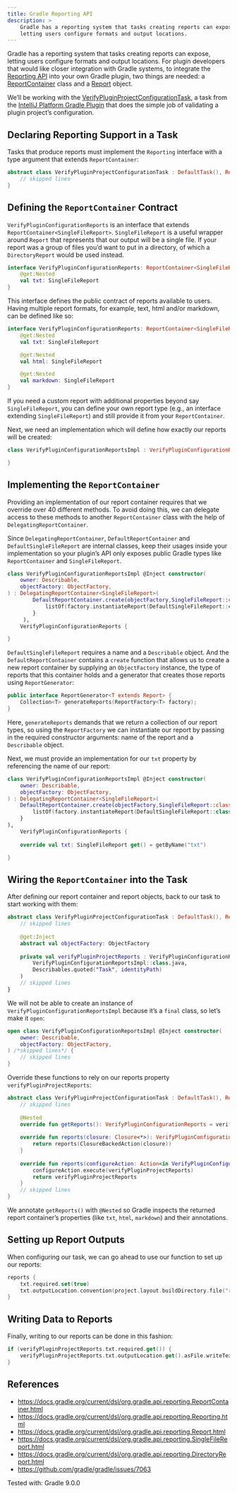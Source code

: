 ```yaml
---
title: Gradle Reporting API
description: >
    Gradle has a reporting system that tasks creating reports can expose,
    letting users configure formats and output locations. 
---
```


Gradle has a reporting system that tasks creating reports can expose, letting users configure formats and output locations. 
For plugin developers that would like closer integration with Gradle systems, to integrate the [Reporting API](https://docs.gradle.org/current/javadoc/org/gradle/api/reporting/Reporting.html) 
into your own Gradle plugin, two things are needed:
a [ReportContainer](https://docs.gradle.org/current/javadoc/org/gradle/api/reporting/ReportContainer.html) class and
a [Report](https://docs.gradle.org/current/javadoc/org/gradle/api/reporting/Report.html) 
object.

We’ll be working with the [VerifyPluginProjectConfigurationTask](https://github.com/JetBrains/intellij-platform-gradle-plugin/blob/476130fa41347ef4e5480fb44b9d454e51aa7a18/src/main/kotlin/org/jetbrains/intellij/platform/gradle/tasks/VerifyPluginProjectConfigurationTask.kt#L44), a task from the [IntelliJ Platform Gradle Plugin](https://github.com/JetBrains/intellij-platform-gradle-plugin/tree/476130fa41347ef4e5480fb44b9d454e51aa7a18) 
that does the simple job of validating a plugin project’s configuration.

## Declaring Reporting Support in a Task

Tasks that produce reports must implement the `Reporting` interface with a type argument that extends `ReportContainer`:

```kotlin
abstract class VerifyPluginProjectConfigurationTask : DefaultTask(), Reporting<VerifyPluginConfigurationReports> {
    // skipped lines
}
```

## Defining the `ReportContainer` Contract

`VerifyPluginConfigurationReports` is an interface that extends `ReportContainer<SingleFileReport>`. `SingleFileReport` 
is a useful wrapper around `Report` that represents that our output will be a single file. If your report was a group of files 
you’d want to put in a directory, of which a `DirectoryReport` would be used instead.

```kotlin
interface VerifyPluginConfigurationReports: ReportContainer<SingleFileReport> {
	@get:Nested
	val txt: SingleFileReport
}
```

This interface defines the public contract of reports available to users. Having multiple report formats, for example, text, 
html and/or markdown, can be defined like so:

```kotlin
interface VerifyPluginConfigurationReports: ReportContainer<SingleFileReport> {
	@get:Nested
	val txt: SingleFileReport

	@get:Nested
	val html: SingleFileReport

	@get:Nested
	val markdown: SingleFileReport		
}
```

If you need a custom report with additional properties beyond say `SingleFileReport`, you can define your own report type 
(e.g., an interface extending `SingleFileReport`) and still provide it from your `ReportContainer`.

Next, we need an implementation which will define how exactly our reports will be created:

```kotlin
class VerifyPluginConfigurationReportsImpl : VerifyPluginConfigurationReports {

}
```

## Implementing the `ReportContainer`

Providing an implementation of our report container requires that we override over 40 different methods. 
To avoid doing this, we can delegate access to these methods to another `ReportContainer` class with the help of `DelegatingReportContainer`. 

Since `DelegatingReportContainer`, `DefaultReportContainer` and `DefaultSingleFileReport` are internal classes, 
keep their usages inside your implementation so your plugin’s API only exposes public Gradle types like `ReportContainer` and `SingleFileReport`.

```kotlin
class VerifyPluginConfigurationReportsImpl @Inject constructor(
    owner: Describable, 
    objectFactory: ObjectFactory,
) : DelegatingReportContainer<SingleFileReport>(
        DefaultReportContainer.create(objectFactory,SingleFileReport::class.java) { factory -> 
            listOf(factory.instantiateReport(DefaultSingleFileReport::class.java, "txt", owner)) 
        }
     ), 
    VerifyPluginConfigurationReports {

}
```

`DefaultSingleFileReport` requires a name and a `Describable` object. 
And the `DefaultReportContainer` contains a `create` function that allows us to create a new report container by 
supplying an `ObjectFactory` instance, the type of reports that this container holds and a generator that creates those reports using `ReportGenerator`:

```kotlin
public interface ReportGenerator<T extends Report> { 
    Collection<T> generateReports(ReportFactory<T> factory);
}
```

Here, `generateReports` demands that we return a collection of our report types, so using the `ReportFactory` we can instantiate our report by 
passing in the required constructor arguments: name of the report and a `Describable` object.

Next, we must provide an implementation for our `txt` property by referencing the name of our report:

```kotlin
class VerifyPluginConfigurationReportsImpl @Inject constructor(
    owner: Describable,
    objectFactory: ObjectFactory,
) : DelegatingReportContainer<SingleFileReport>(
    DefaultReportContainer.create(objectFactory,SingleFileReport::class.java) { factory ->
        listOf(factory.instantiateReport(DefaultSingleFileReport::class.java, "txt", owner))
    }
),
    VerifyPluginConfigurationReports {
        
    override val txt: SingleFileReport get() = getByName("txt")

}
```

## Wiring the `ReportContainer` into the Task

After defining our report container and report objects, back to our task to start working with them:

```kotlin
abstract class VerifyPluginProjectConfigurationTask : DefaultTask(), Reporting<VerifyPluginConfigurationReports> { 
    // skipped lines
    
    @get:Inject 
    abstract val objectFactory: ObjectFactory 
    
    private val verifyPluginProjectReports : VerifyPluginConfigurationReports = objectFactory.newInstance(
        VerifyPluginConfigurationReportsImpl::class.java, 
        Describables.quoted("Task", identityPath)
    ) 
    // skipped lines
}
```

We will not be able to create an instance of `VerifyPluginConfigurationReportsImpl` because it’s a `final` class, so let’s  make it `open`:

```kotlin
open class VerifyPluginConfigurationReportsImpl @Inject constructor(
    owner: Describable, 
    objectFactory: ObjectFactory,
) /*skipped lines*/ {
    // skipped lines
}
```

Override these functions to rely on our reports property `verifyPluginProjectReports`:

```kotlin
abstract class VerifyPluginProjectConfigurationTask : DefaultTask(), Reporting<VerifyPluginConfigurationReports> {
	// skipped lines
    
    @Nested 
    override fun getReports(): VerifyPluginConfigurationReports = verifyPluginProjectReports
    
    override fun reports(closure: Closure<*>): VerifyPluginConfigurationReports { 
        return reports(ClosureBackedAction(closure)) 
    }
    
    override fun reports(configureAction: Action<in VerifyPluginConfigurationReports>): VerifyPluginConfigurationReports { 
        configureAction.execute(verifyPluginProjectReports)
        return verifyPluginProjectReports 
    } 
    // skipped lines
}
```

We annotate `getReports()` with `@Nested` so Gradle inspects the returned report container’s properties (like `txt`, `html`, `markdown`) and their annotations.

## Setting up Report Outputs

When configuring our task, we can go ahead to use our function to set up our reports:

```kotlin
reports { 
    txt.required.set(true)
    txt.outputLocation.convention(project.layout.buildDirectory.file("reports/verifyPluginConfiguration/report.txt"))
}
```

## Writing Data to Reports

Finally, writing to our reports can be done in this fashion:

```kotlin
if (verifyPluginProjectReports.txt.required.get()) { 
    verifyPluginProjectReports.txt.outputLocation.get().asFile.writeText(it)
}
```

## References

- https://docs.gradle.org/current/dsl/org.gradle.api.reporting.ReportContainer.html
- https://docs.gradle.org/current/dsl/org.gradle.api.reporting.Reporting.html
- https://docs.gradle.org/current/dsl/org.gradle.api.reporting.Report.html
- https://docs.gradle.org/current/dsl/org.gradle.api.reporting.SingleFileReport.html
- https://docs.gradle.org/current/dsl/org.gradle.api.reporting.DirectoryReport.html
- https://github.com/gradle/gradle/issues/7063

Tested with: Gradle 9.0.0